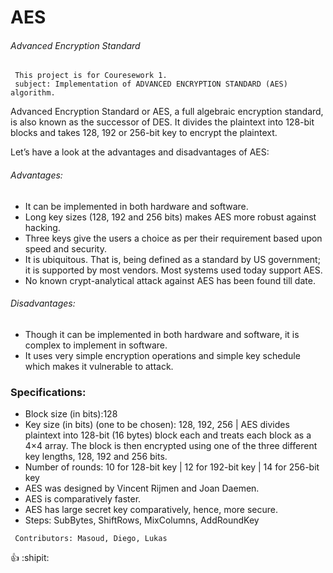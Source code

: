 # AES
###### Advanced Encryption Standard
```
 This project is for Couresework 1.
 subject: Implementation of ADVANCED ENCRYPTION STANDARD (AES) algorithm.  
```

Advanced Encryption Standard or AES, a full algebraic encryption standard, is also known as the successor of DES.
It divides the plaintext into 128-bit blocks and takes 128, 192 or 256-bit key to encrypt the plaintext.

Let’s have a look at the advantages and disadvantages of AES:



###### Advantages:
- It can be implemented in both hardware and software.
- Long key sizes (128, 192 and 256 bits) makes AES more robust against hacking.
- Three keys give the users a choice as per their requirement based upon speed and security.
- It is ubiquitous. That is, being defined as a standard by US government; it is supported by most vendors. Most systems used today support AES.
- No known crypt-analytical attack against AES has been found till date.

###### Disadvantages:
- Though it can be implemented in both hardware and software, it is complex to implement in software.
- It uses very simple encryption operations and simple key schedule which makes it vulnerable to attack.


### Specifications:
- Block size (in bits):128
- Key size (in bits) (one to be chosen): 128, 192, 256
| AES divides plaintext into 128-bit (16 bytes) block each and treats each block as a 4×4 array. The block is then encrypted using one of the three different key lengths, 128, 192 and 256 bits.
- Number of rounds: 10 for 128-bit key | 12 for 192-bit key | 14 for 256-bit key
- AES was designed by Vincent Rijmen and Joan Daemen.
- AES is comparatively faster.
- AES has large secret key comparatively, hence, more secure.
- Steps: SubBytes, ShiftRows, MixColumns, AddRoundKey















```
 Contributors: Masoud, Diego, Lukas
```
:+1: :shipit:

